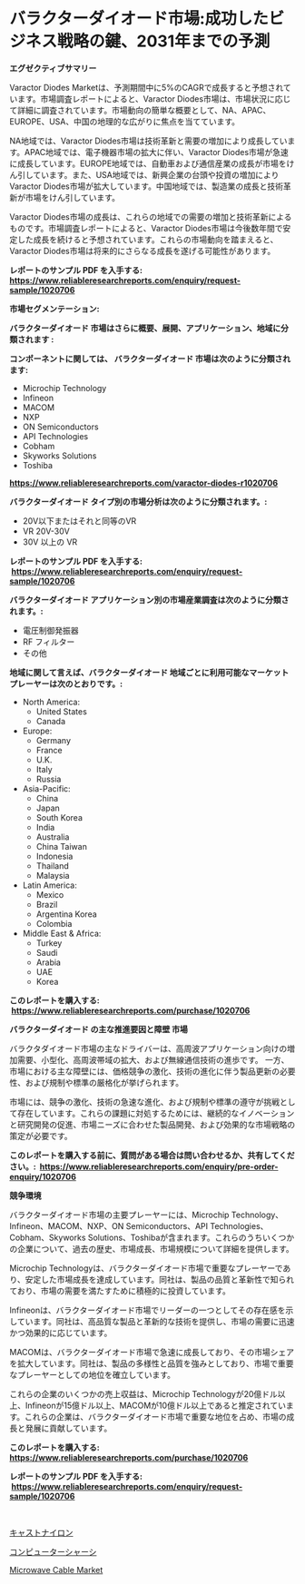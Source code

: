 <p><h1>バラクターダイオード市場:成功したビジネス戦略の鍵、2031年までの予測</h1></p><p><strong>エグゼクティブサマリー</strong></p>
<p><p>Varactor Diodes Marketは、予測期間中に5%のCAGRで成長すると予想されています。市場調査レポートによると、Varactor Diodes市場は、市場状況に応じて詳細に調査されています。市場動向の簡単な概要として、NA、APAC、EUROPE、USA、中国の地理的な広がりに焦点を当てています。</p><p>NA地域では、Varactor Diodes市場は技術革新と需要の増加により成長しています。APAC地域では、電子機器市場の拡大に伴い、Varactor Diodes市場が急速に成長しています。EUROPE地域では、自動車および通信産業の成長が市場をけん引しています。また、USA地域では、新興企業の台頭や投資の増加によりVaractor Diodes市場が拡大しています。中国地域では、製造業の成長と技術革新が市場をけん引しています。</p><p>Varactor Diodes市場の成長は、これらの地域での需要の増加と技術革新によるものです。市場調査レポートによると、Varactor Diodes市場は今後数年間で安定した成長を続けると予想されています。これらの市場動向を踏まえると、Varactor Diodes市場は将来的にさらなる成長を遂げる可能性があります。</p></p>
<p><strong>レポートのサンプル PDF を入手する: <a href="https://www.reliableresearchreports.com/enquiry/request-sample/1020706">https://www.reliableresearchreports.com/enquiry/request-sample/1020706</a></strong></p>
<p><strong>市場セグメンテーション:</strong></p>
<p><strong> バラクターダイオード 市場はさらに概要、展開、アプリケーション、地域に分類されます :</strong></p>
<p><strong>コンポーネントに関しては、 バラクターダイオード 市場は次のように分類されます: &nbsp;</strong></p>
<p><ul><li>Microchip Technology</li><li>Infineon</li><li>MACOM</li><li>NXP</li><li>ON Semiconductors</li><li>API Technologies</li><li>Cobham</li><li>Skyworks Solutions</li><li>Toshiba</li></ul></p>
<p><strong><a href="https://www.reliableresearchreports.com/varactor-diodes-r1020706">https://www.reliableresearchreports.com/varactor-diodes-r1020706</a></strong></p>
<p><strong> バラクターダイオード タイプ別の市場分析は次のように分類されます。:</strong></p>
<p><ul><li>20V以下またはそれと同等のVR</li><li>VR 20V-30V</li><li>30V 以上の VR</li></ul></p>
<p><strong>レポートのサンプル PDF を入手する: &nbsp;<a href="https://www.reliableresearchreports.com/enquiry/request-sample/1020706">https://www.reliableresearchreports.com/enquiry/request-sample/1020706</a></strong></p>
<p><strong> バラクターダイオード アプリケーション別の市場産業調査は次のように分類されます。:</strong></p>
<p><ul><li>電圧制御発振器</li><li>RF フィルター</li><li>その他</li></ul></p>
<p><strong>地域に関して言えば、バラクターダイオード 地域ごとに利用可能なマーケットプレーヤーは次のとおりです。:</strong></p>
<p><ul>
    <li>
        North America:
        <ul>
            <li>United States</li>
            <li>Canada</li>
        </ul>
    </li>
    <li>
        Europe:
        <ul>
            <li>Germany</li>
            <li>France</li>
            <li>U.K.</li>
            <li>Italy</li>
            <li>Russia</li>
        </ul>
    </li>
    <li>
        Asia-Pacific:
        <ul>
            <li>China</li>
            <li>Japan</li>
            <li>South Korea</li>
            <li>India</li>
            <li>Australia</li>
            <li>China Taiwan</li>
            <li>Indonesia</li>
            <li>Thailand</li>
            <li>Malaysia</li>
        </ul>
    </li>
    <li>
        Latin America:
        <ul>
            <li>Mexico</li>
            <li>Brazil</li>
            <li>Argentina Korea</li>
            <li>Colombia</li>
        </ul>
    </li>
    <li>
        Middle East & Africa:
        <ul>
            <li>Turkey</li>
            <li>Saudi</li>
            <li>Arabia</li>
            <li>UAE</li>
            <li>Korea</li>
        </ul>
    </li>
    </ul></p>
<p><strong>このレポートを購入する: &nbsp;<a href="https://www.reliableresearchreports.com/purchase/1020706">https://www.reliableresearchreports.com/purchase/1020706</a></strong></p>
<p><strong>バラクターダイオード の主な推進要因と障壁 市場</strong></p>
<p><p>バラクタダイオード市場の主なドライバーは、高周波アプリケーション向けの増加需要、小型化、高周波帯域の拡大、および無線通信技術の進歩です。 一方、市場における主な障壁には、価格競争の激化、技術の進化に伴う製品更新の必要性、および規制や標準の厳格化が挙げられます。</p><p>市場には、競争の激化、技術の急速な進化、および規制や標準の遵守が挑戦として存在しています。これらの課題に対処するためには、継続的なイノベーションと研究開発の促進、市場ニーズに合わせた製品開発、および効果的な市場戦略の策定が必要です。</p></p>
<p><strong>このレポートを購入する前に、質問がある場合は問い合わせるか、共有してください。:&nbsp; <a href="https://www.reliableresearchreports.com/enquiry/pre-order-enquiry/1020706">https://www.reliableresearchreports.com/enquiry/pre-order-enquiry/1020706</a></strong></p>
<p><strong>競争環境</strong></p>
<p><p>バラクターダイオード市場の主要プレーヤーには、Microchip Technology、Infineon、MACOM、NXP、ON Semiconductors、API Technologies、Cobham、Skyworks Solutions、Toshibaが含まれます。これらのうちいくつかの企業について、過去の歴史、市場成長、市場規模について詳細を提供します。</p><p>Microchip Technologyは、バラクターダイオード市場で重要なプレーヤーであり、安定した市場成長を達成しています。同社は、製品の品質と革新性で知られており、市場の需要を満たすために積極的に投資しています。</p><p>Infineonは、バラクターダイオード市場でリーダーの一つとしてその存在感を示しています。同社は、高品質な製品と革新的な技術を提供し、市場の需要に迅速かつ効果的に応じています。</p><p>MACOMは、バラクターダイオード市場で急速に成長しており、その市場シェアを拡大しています。同社は、製品の多様性と品質を強みとしており、市場で重要なプレーヤーとしての地位を確立しています。</p><p>これらの企業のいくつかの売上収益は、Microchip Technologyが20億ドル以上、Infineonが15億ドル以上、MACOMが10億ドル以上であると推定されています。これらの企業は、バラクターダイオード市場で重要な地位を占め、市場の成長と発展に貢献しています。</p></p>
<p><strong>このレポートを購入する: &nbsp; <a href="https://www.reliableresearchreports.com/purchase/1020706">https://www.reliableresearchreports.com/purchase/1020706</a></strong></p>
<p><strong>レポートのサンプル PDF を入手する: &nbsp;<a href="https://www.reliableresearchreports.com/enquiry/request-sample/1020706">https://www.reliableresearchreports.com/enquiry/request-sample/1020706</a></strong><strong></strong></p>
<p>&nbsp;</p>
<p><p><a href="https://medium.com/@antonehyatt1/%E3%82%AD%E3%83%A3%E3%82%B9%E3%83%88%E3%83%8A%E3%82%A4%E3%83%AD%E3%83%B3%E5%B8%82%E5%A0%B4-%E7%AB%B6%E4%BA%89%E5%88%86%E6%9E%90-%E5%B8%82%E5%A0%B4%E5%8B%95%E5%90%91-%E3%81%8A%E3%82%88%E3%81%B32031%E5%B9%B4%E3%81%BE%E3%81%A7%E3%81%AE%E4%BA%88%E6%B8%AC-ee5b88f7e744">キャストナイロン</a></p><p><a href="https://medium.com/@antonehyatt1/%E3%82%B3%E3%83%B3%E3%83%94%E3%83%A5%E3%83%BC%E3%82%BF%E3%83%BC%E3%82%B7%E3%83%A3%E3%83%BC%E3%82%B7%E5%B8%82%E5%A0%B4%E3%81%AE%E3%83%88%E3%83%AC%E3%83%B3%E3%83%89%E3%81%A8%E5%B8%82%E5%A0%B4%E5%88%86%E6%9E%90%E3%81%AF-2024%E5%B9%B4%E3%81%8B%E3%82%892031%E5%B9%B4%E3%81%AE%E6%9C%9F%E9%96%93%E3%81%AB%E4%BA%88%E6%B8%AC%E3%81%95%E3%82%8C%E3%81%A6%E3%81%84%E3%81%BE%E3%81%99-d029669ba4dc">コンピューターシャーシ</a></p><p><a href="https://flame-sidecar-702.notion.site/Microwave-Cable-Market-Size-Growing-and-Forecasted-for-period-from-2024-2031-and-provides-complete-f0213243ccff45ac9066464976b6ebb3">Microwave Cable Market</a></p></p>